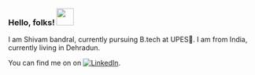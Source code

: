 <!--
**cheffycoder/cheffycoder** is a ✨ _special_ ✨ repository because its `README.md` (this file) appears on your GitHub profile.

Here are some ideas to get you started:

- 🔭 I’m currently working on ...
- 🌱 I’m currently learning ...
- 👯 I’m looking to collaborate on ...
- 🤔 I’m looking for help with ...
- 💬 Ask me about ...
- 📫 How to reach me: ...
- 😄 Pronouns: ...
- ⚡ Fun fact: ...
-->

### Hello, folks! <img src="https://media.tenor.com/images/30169e4a670daf12443df7d2dd140176/tenor.gif" width="35px">
I am Shivam bandral, currently pursuing B.tech at UPES🏫. I am from India, currently living in Dehradun.


You can find me on on [![LinkedIn][1.2]][1].

<!-- Icons -->
[1.2]: https://raw.githubusercontent.com/MartinHeinz/MartinHeinz/master/linkedin-3-16.png (LinkedIn)

<!-- Links to your social media accounts -->
[1]: https://www.linkedin.com/in/shivambandral/

